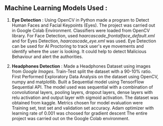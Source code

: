 ## Machine Learning Models Used : 

1. **Eye Detection** :  Using OpenCV in Python made a program to Detect Human Faces and Facial Keypoints (Eyes). The project was carried out in Google Colab Environment.                                   Classifiers were loaded from OpenCV library. For Face Detection, used *haarcascade_frontalface_default.xml* and for Eyes Detection, *haarcascade_eye.xml*                           was used. Eye Detection can be used for AI Proctoring to track user's eye movements and identify where the user is looking.
                        It could help to detect Malicious Behaviour and alert the authorities.


2. **Headphones Detection** : Made a Headphones Dataset using images from *Google Images*. Train-Test split the dataset with a 90-10% ratio. First Performed Exploratory Data                                     Analysis on the dataset using OpenCV, numpy and matplotlib.
                              Built a Sequential model using TensorFlow Sequential API. The model used was sequential with a combination of convolutional layers, pooling layers,                                 dropout layers, dense layers with relu activation and output layer with sigmoid activation. The dataset was obtained from kaggle. Metrics chosen for                               model evaluation were Training set, test set and validation set accuracy. Adam optimizer with learning rate of 0.001 was choosed for gradient descent
                              The entire project was carried out on the Google Colab environment.
                              
                        
     
